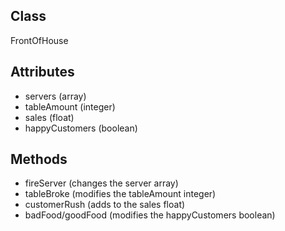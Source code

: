 ## Class

FrontOfHouse

## Attributes

* servers (array)
* tableAmount (integer)
* sales (float)
* happyCustomers (boolean)

## Methods

* fireServer (changes the server array)
* tableBroke (modifies the tableAmount integer)
* customerRush (adds to the sales float)
* badFood/goodFood (modifies the happyCustomers boolean)
